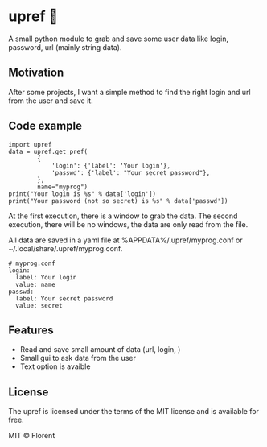 upref 🐸
============

A small python module to grab and save some user data like login, password, url (mainly string data).

Motivation
----------

After some projects, I want a simple method to find the right login and url from the user and save it.

Code example
------------

    import upref
    data = upref.get_pref(
            {
                'login': {'label': 'Your login'},
                'passwd': {'label': "Your secret password"},
            },
            name="myprog")
    print("Your login is %s" % data['login'])
    print("Your password (not so secret) is %s" % data['passwd'])

At the first execution, there is a window to grab the data. The second execution, there will be no windows, the data are only read from the file.

All data are saved in a yaml file at %APPDATA%/.upref/myprog.conf or ~/.local/share/.upref/myprog.conf.

    # myprog.conf 
    login:
      label: Your login
      value: name
    passwd:
      label: Your secret password
      value: secret

Features
--------

* Read and save small amount of data (url, login, )
* Small gui to ask data from the user
* Text option is avaible

License
-------

The upref is licensed under the terms of the MIT license and is available for free.

MIT © Florent
